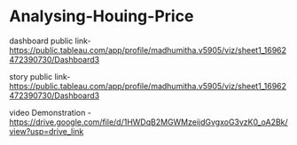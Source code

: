 # Analysing-Houing-Price


dashboard public link-https://public.tableau.com/app/profile/madhumitha.v5905/viz/sheet1_16962472390730/Dashboard3


story public link-https://public.tableau.com/app/profile/madhumitha.v5905/viz/sheet1_16962472390730/Dashboard3


video Demonstration -https://drive.google.com/file/d/1HWDqB2MGWMzeijdGvgxoG3vzK0_oA2Bk/view?usp=drive_link
